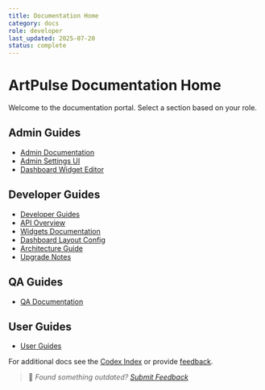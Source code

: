 ```yaml
---
title: Documentation Home
category: docs
role: developer
last_updated: 2025-07-20
status: complete
---
```


# ArtPulse Documentation Home

Welcome to the documentation portal. Select a section based on your role.

## Admin Guides
- [Admin Documentation](admin/README.md)
- [Admin Settings UI](admin/admin-settings-ui.md)
- [Dashboard Widget Editor](admin/admin-widget-editor-guide.md)

## Developer Guides
- [Developer Guides](developer/README.md)
- [API Overview](api/README.md)
- [Widgets Documentation](widgets/README.md)
- [Dashboard Layout Config](dashboard-layout-config.md)
- [Architecture Guide](architecture/dev-structure.md)
- [Upgrade Notes](upgrade-notes.md)

## QA Guides
- [QA Documentation](qa/README.md)

## User Guides
- [User Guides](user/README.md)

For additional docs see the [Codex Index](codex_index.md) or provide [feedback](feedback.md).

> 💬 *Found something outdated? [Submit Feedback](feedback.md)*
